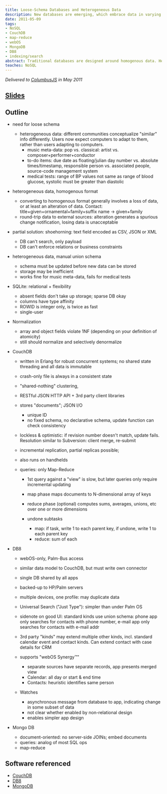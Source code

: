 ```yaml
---
title: Loose-Schema Databases and Heterogeneous Data
description: New databases are emerging, which embrace data in varying formats from varying sources.
date: 2011-05-09
tags:
- NoSQL
- CouchDB
- map‐reduce
- webOS
- MongoDB
- DB8
- indexing/search
abstract: Traditional databases are designed around homogenous data. Heterogenous data can be shoehorned into a homogenous format, but constraints are hard to enforce.  A new generation of databases is emerging, which embraces data in varying formats from varying sources.  Access may be with familiar relational operations, or radically different operations such as Map-Reduce.
teaches: NoSQL
---
```


_Delivered to [ColumbusJS](https://columbusjs.org/) in May 2011_

## [Slides](../../no-multiviews/Loose-Schema%20Databases.pdf)


Outline
-------

* need for loose schema
	* heterogeneous data: different communities conceptualize "similar" info differently.   Users now expect computers to adapt to them, rather than users adapting to computers.
		* music meta-data: pop vs. classical: artist vs. composer+performer+conductor
		* to-do items: due date as floating/julian day number vs. absolute times/timestamp, responsible person vs. associated people, source-code management system
		* medical tests: range of BP values not same as range of blood glucose, systolic must be greater than diastolic

* heterogeneous data, homogenous format
	* converting to homogenous format generally involves a loss of data, or at least an alteration of data.  Contact: title+given+ornamental+family+suffix name -> given+family
	* round-trip data to external sources: alteration generates a spurious change notification, losing data is unacceptable

* partial solution: shoehorning: text field encoded as CSV, JSON or XML
	* DB can't search, only payload
	* DB can't enforce relations or business constraints

* heterogeneous data, manual union schema
	* schema must be updated before new data can be stored
	* storage may be inefficient
	* works fine for music meta-data, fails for medical tests

* SQLite: relational + flexibility
	* absent fields don't take up storage; sparse DB okay
	* columns have type affinity
	* ROWID is integer only, is twice as fast
	* single-user

* Normalization
	* array and object fields violate 1NF (depending on your definition of atomicity)
	* still should normalize and selectively denormalize

* CouchDB
	* written in Erlang for robust concurrent systems; no shared state threading and all data is immutable
	* crash-only file is always in a consistent state
	* "shared-nothing" clustering,
	* RESTful JSON HTTP API + 3rd party client libraries
	* stores "documents"; JSON I/O
		* unique ID
		* no fixed schema, no declarative schema, update function can check consistency
	* lockless & optimistic: if revision number doesn't match, update fails.  Resolution similar to Subversion: client merge, re-submit

	* incremental replication, partial replicas possible;
	* also runs on handhelds

	* queries: only Map-Reduce
		* 1st query against a "view" is slow, but later queries only require incremental updating
		* map phase maps documents to N-dimensional array of keys
		* reduce phase (optional) computes sums, averages, unions, etc over one or more dimensions

		* undone subtasks
			* map: if task, write 1 to each parent key, if undone, write 1 to each parent key
			* reduce: sum of each

* DB8
	* webOS-only, Palm-Bus access
	* similar data model to CouchDB, but must write own connector
	* single DB shared by all apps
	* backed-up to HP/Palm servers
	* multiple devices, one profile: may duplicate data
	* Universal Search ("Just Type"): simpler than under Palm OS
	* sidenote on good UI: standard kinds use union schema: phone app only searches for contacts with phone number, e-mail app only searches for contacts with e-mail addr
	* 3rd party "kinds" may extend multiple other kinds, incl. standard calendar event and contact kinds.   Can extend contact with case details for CRM
	* supports "webOS Synergy™"
		* separate sources have separate records, app presents merged view
		* Calendar: all day or start & end time
		* Contacts: heuristic identifies same person

  * Watches
    * asynchronous message from database to app, indicating change in some subset of data
    * not clear whether enabled by non-relational design
    * enables simpler app design

* Mongo DB
	* document-oriented: no server-side JOINs; embed documents
	* queries: analog of most SQL ops
	* map-reduce


## Software referenced

* [CouchDB](https://couchdb.apache.org/)
* [DB8](https://webostv.developer.lge.com/develop/guides/db8-basic)
* [MongoDB](https://www.mongodb.com/docs/manual/)
